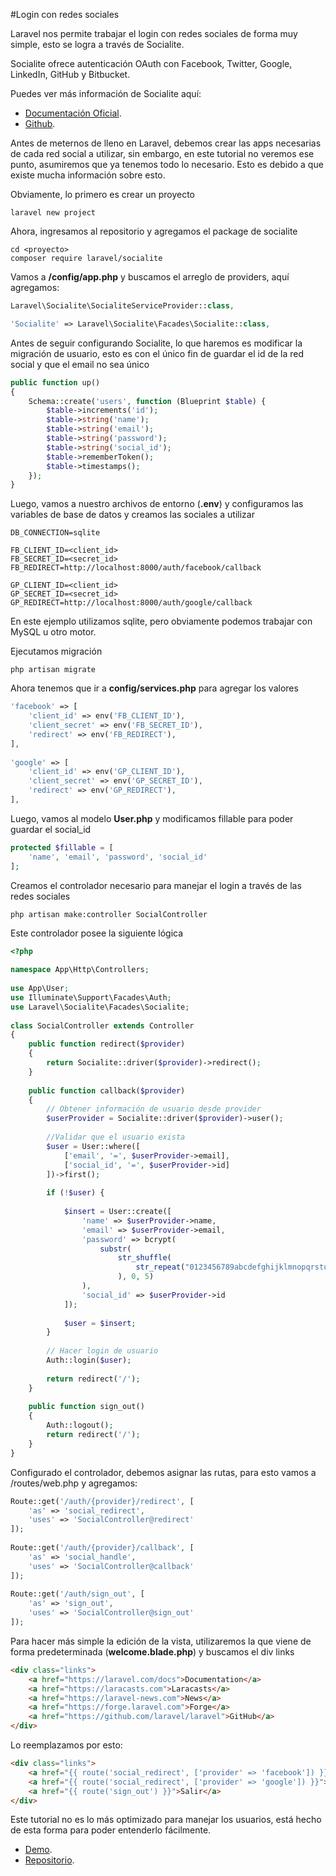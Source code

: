 #Login con redes sociales

Laravel nos permite trabajar el login con redes sociales de forma muy simple, esto se logra a través de Socialite.

Socialite ofrece autenticación OAuth con Facebook, Twitter, Google, LinkedIn, GitHub y Bitbucket.

Puedes ver más información de Socialite aquí:

- [Documentación Oficial](https://laravel.com/docs/5.0/authentication#social-authentication).
- [Github](https://github.com/laravel/socialite).

Antes de meternos de lleno en Laravel, debemos crear las apps necesarias de cada red social a utilizar, sin embargo, en este tutorial no veremos ese punto, asumiremos que ya tenemos todo lo necesario. Esto es debido a que existe mucha información sobre esto.

Obviamente, lo primero es crear un proyecto

```shell
laravel new project
```

Ahora, ingresamos al repositorio y agregamos el package de socialite

```shell
cd <proyecto>
composer require laravel/socialite
```

Vamos a **/config/app.php** y buscamos el arreglo de providers, aquí agregamos:

```php
Laravel\Socialite\SocialiteServiceProvider::class,
```

```php
'Socialite' => Laravel\Socialite\Facades\Socialite::class,
```

Antes de seguir configurando Socialite, lo que haremos es modificar la migración de usuario, esto es con el único fin de guardar el id de la red social y que el email no sea único

```php
public function up()
{
    Schema::create('users', function (Blueprint $table) {
        $table->increments('id');
        $table->string('name');
        $table->string('email');
        $table->string('password');
        $table->string('social_id');
        $table->rememberToken();
        $table->timestamps();
    });
}
```

Luego, vamos a nuestro archivos de entorno (**.env**) y configuramos las variables de base de datos y creamos las sociales a utilizar

```
DB_CONNECTION=sqlite
 
FB_CLIENT_ID=<client_id>
FB_SECRET_ID=<secret_id>
FB_REDIRECT=http://localhost:8000/auth/facebook/callback
 
GP_CLIENT_ID=<client_id>
GP_SECRET_ID=<secret_id>
GP_REDIRECT=http://localhost:8000/auth/google/callback
```

En este ejemplo utilizamos sqlite, pero obviamente podemos trabajar con MySQL u otro motor.

Ejecutamos migración

```shell
php artisan migrate
```

Ahora tenemos que ir a **config/services.php** para agregar los valores

```php
'facebook' => [
    'client_id' => env('FB_CLIENT_ID'),
    'client_secret' => env('FB_SECRET_ID'),
    'redirect' => env('FB_REDIRECT'),
],
 
'google' => [
    'client_id' => env('GP_CLIENT_ID'),
    'client_secret' => env('GP_SECRET_ID'),
    'redirect' => env('GP_REDIRECT'),
],
```

Luego, vamos al modelo **User.php** y modificamos fillable para poder guardar el social_id

```php
protected $fillable = [
    'name', 'email', 'password', 'social_id'
];
```

Creamos el controlador necesario para manejar el login a través de las redes sociales


```shell
php artisan make:controller SocialController
```

Este controlador posee la siguiente lógica

```php
<?php
 
namespace App\Http\Controllers;
 
use App\User;
use Illuminate\Support\Facades\Auth;
use Laravel\Socialite\Facades\Socialite;
 
class SocialController extends Controller
{
    public function redirect($provider)
    {
        return Socialite::driver($provider)->redirect();
    }
 
    public function callback($provider)
    {
        // Obtener información de usuario desde provider
        $userProvider = Socialite::driver($provider)->user();
 
        //Validar que el usuario exista
        $user = User::where([
            ['email', '=', $userProvider->email],
            ['social_id', '=', $userProvider->id]
        ])->first();
 
        if (!$user) {
 
            $insert = User::create([
                'name' => $userProvider->name,
                'email' => $userProvider->email,
                'password' => bcrypt(
                    substr(
                        str_shuffle(
                            str_repeat("0123456789abcdefghijklmnopqrstuvwxyz", 5)
                        ), 0, 5)
                ),
                'social_id' => $userProvider->id
            ]);
 
            $user = $insert;
        }
 
        // Hacer login de usuario
        Auth::login($user);
 
        return redirect('/');
    }
 
    public function sign_out()
    {
        Auth::logout();
        return redirect('/');
    }
}
```

Configurado el controlador, debemos asignar las rutas, para esto vamos a /routes/web.php y agregamos:

```php
Route::get('/auth/{provider}/redirect', [
    'as' => 'social_redirect',
    'uses' => 'SocialController@redirect'
]);
 
Route::get('/auth/{provider}/callback', [
    'as' => 'social_handle',
    'uses' => 'SocialController@callback'
]);
 
Route::get('/auth/sign_out', [
    'as' => 'sign_out',
    'uses' => 'SocialController@sign_out'
]);
```

Para hacer más simple la edición de la vista, utilizaremos la que viene de forma predeterminada (**welcome.blade.php**) y buscamos el div links

```html
<div class="links">
    <a href="https://laravel.com/docs">Documentation</a>
    <a href="https://laracasts.com">Laracasts</a>
    <a href="https://laravel-news.com">News</a>
    <a href="https://forge.laravel.com">Forge</a>
    <a href="https://github.com/laravel/laravel">GitHub</a>
</div>
```

Lo reemplazamos por esto:

```html
<div class="links">
    <a href="{{ route('social_redirect', ['provider' => 'facebook']) }}">Login Facebook</a>
    <a href="{{ route('social_redirect', ['provider' => 'google']) }}">Login Google</a>
    <a href="{{ route('sign_out') }}">Salir</a>
</div>
```

Este tutorial no es lo más optimizado para manejar los usuarios, está hecho de esta forma para poder entenderlo fácilmente.

- [Demo](https://github.com/normeno/laravel5p3-socialite).
- [Repositorio](https://github.com/laravel/socialite).